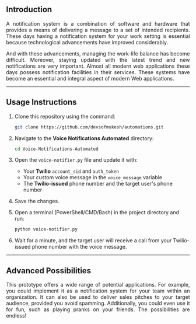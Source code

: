 ## Introduction

<p align="justify">A notification system is a combination of software and hardware that provides a means of delivering a message to a set of intended recipients. These days having a notification system for your work setting is essential because technological advancements have improved considerably.
<p align="justify">And with these advancements, managing the work-life balance has become difficult. Moreover, staying updated with the latest trend and new notifications are very important. Almost all modern web applications these days possess notification facilities in their services. These systems have become an essential and integral aspect of modern Web applications.

---

## Usage Instructions

1. Clone this repository using the command:
   ```bash
   git clone https://github.com/devsofmukesh/automations.git
   ```

2. Navigate to the **Voice Notifications Automated** directory:
   ```bash
   cd Voice-Notifications-Automated
   ```

3. Open the `voice-notifier.py` file and update it with:
   - Your **Twilio** `account_sid` and `auth_token`
   - Your custom voice message in the `voice_message` variable
   - The **Twilio-issued** phone number and the target user's phone number

4. Save the changes.

5. Open a terminal (PowerShell/CMD/Bash) in the project directory and run:
   ```bash
   python voice-notifier.py
   ```

6. Wait for a minute, and the target user will receive a call from your Twilio-issued phone number with the voice message.

---

## Advanced Possibilities

<p align="justify">This prototype offers a wide range of potential applications. For example, you could implement it as a notification system for your team within an organization. It can also be used to deliver sales pitches to your target audience, provided you avoid spamming. Additionally, you could even use it for fun, such as playing pranks on your friends. The possibilities are endless!
